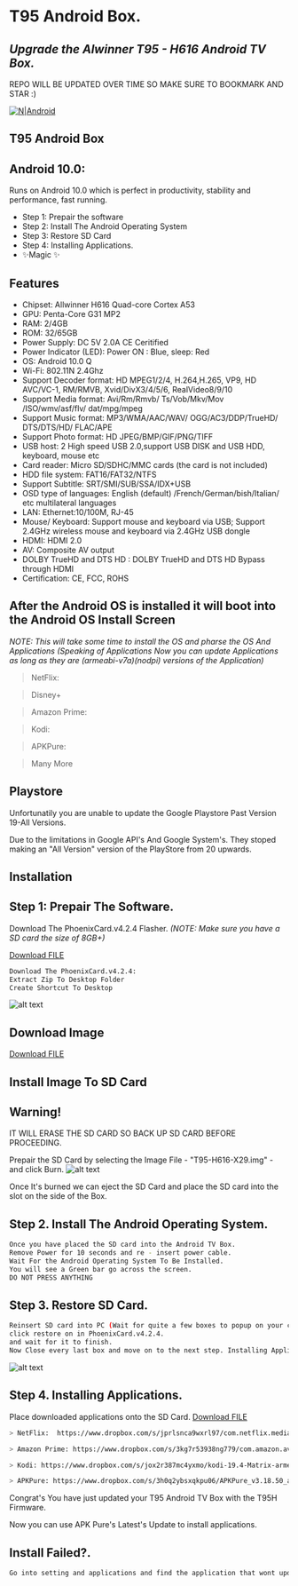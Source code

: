 ﻿# T95 Android Box.
## _Upgrade the Alwinner T95 - H616 Android TV Box._

REPO WILL BE UPDATED OVER TIME SO MAKE SURE TO BOOKMARK AND STAR :)

[![N|Android](https://kb.commusoft.co.uk/hc/article_attachments/115024461608/android-logo-sm.png)](https://www.android.com/intl/en_uk/)

## T95 Android Box
## Android 10.0: 
Runs on Android 10.0 which is perfect in productivity, stability and performance, fast running.

- Step 1: Prepair the software
- Step 2: Install The Android Operating System
- Step 3: Restore SD Card
- Step 4: Installing Applications.
- ✨Magic ✨

## Features
-  Chipset: Allwinner H616 Quad-core Cortex A53
- GPU: Penta-Core G31 MP2
- RAM: 2/4GB
- ROM: 32/65GB
- Power Supply: DC 5V 2.0A CE Ceritified
- Power Indicator (LED): Power ON : Blue, sleep: Red
- OS: Android 10.0 Q
- Wi-Fi: 802.11N 2.4Ghz
- Support Decoder format: HD MPEG1/2/4, H.264,H.265, VP9, HD AVC/VC-1, RM/RMVB, Xvid/DivX3/4/5/6, RealVideo8/9/10
- Support Media format: Avi/Rm/Rmvb/ Ts/Vob/Mkv/Mov /ISO/wmv/asf/flv/ dat/mpg/mpeg
- Support Music format: MP3/WMA/AAC/WAV/ OGG/AC3/DDP/TrueHD/ DTS/DTS/HD/ FLAC/APE
- Support Photo format: HD JPEG/BMP/GIF/PNG/TIFF
- USB host: 2 High speed USB 2.0,support USB DISK and USB HDD, keyboard, mouse etc
- Card reader: Micro SD/SDHC/MMC cards (the card is not included)
- HDD file system: FAT16/FAT32/NTFS
- Support Subtitle: SRT/SMI/SUB/SSA/IDX+USB
- OSD type of languages: English (default) /French/German/bish/Italian/ etc multilateral languages
- LAN: Ethernet:10/100M, RJ-45
- Mouse/ Keyboard: Support mouse and keyboard via USB; Support 2.4GHz wireless mouse and keyboard via 2.4GHz USB dongle
- HDMI: HDMI 2.0
- AV: Composite AV output
- DOLBY TrueHD and DTS HD : DOLBY TrueHD and DTS HD Bypass through HDMI
- Certification: CE, FCC, ROHS

## After the Android OS is installed it will boot into the Android OS Install Screen
_NOTE: This will take some time to install the OS and pharse the OS And Applications_
_(Speaking of Applications Now you can update Applications as long as they are (armeabi-v7a)(nodpi) versions of the Application)_

> NetFlix:  

> Disney+

> Amazon Prime:

> Kodi:

> APKPure:

> Many More

## Playstore

Unfortunatily you are unable to update the Google Playstore Past Version 19-All Versions.

Due to the limitations in Google API's And Google System's. They stoped making an "All Version" version of the PlayStore from 20 upwards. 

## Installation



## Step 1: Prepair The Software. 
Download The PhoenixCard.v4.2.4 Flasher. 
_(NOTE: Make sure you have a SD card the size of 8GB+)_



<a id="raw-url" href="https://www.dropbox.com/s/hjkonwz1m1ab0zy/PhoenixCard.v4.2.4.zip?dl=1">Download FILE</a>
```sh
Download The PhoenixCard.v4.2.4: 
Extract Zip To Desktop Folder
Create Shortcut To Desktop
```

![alt text](https://i.imgur.com/NbvXlYP.png)
## Download Image

<a id="raw-url" href="https://www.dropbox.com/s/6ppx0umdpnkamn3/T95-H616-A29.img?dl=1">Download FILE</a>


## Install Image To SD Card
## Warning!
IT WILL ERASE THE SD CARD SO BACK UP SD CARD BEFORE PROCEEDING.


Prepair the SD Card by selecting the Image File - "T95-H616-X29.img"  - and click Burn.
![alt text](https://i.imgur.com/4McVbfJ.png)

Once It's burned we can eject the SD Card and place the SD card into the slot on the side of the Box.

## Step 2. Install The Android Operating System. 

```sh
Once you have placed the SD card into the Android TV Box.
Remove Power for 10 seconds and re - insert power cable. 
Wait For the Android Operating System To Be Installed.
You will see a Green bar go across the screen.
DO NOT PRESS ANYTHING
```
## Step 3. Restore SD Card.
```sh
Reinsert SD card into PC (Wait for quite a few boxes to popup on your computer, This is normal.)
click restore on in PhoenixCard.v4.2.4.
and wait for it to finish.
Now Close every last box and move on to the next step. Installing Applications. 
```
![alt text](https://i.imgur.com/4McVbfJ.png)

## Step 4. Installing Applications.
Place downloaded applications onto the SD Card.
<a id="raw-url" href="[https://raw.githubusercontent.com/github-username/project/master/filename](https://www.dropbox.com/s/jprlsnca9wxrl97/com.netflix.mediaclient_8.50.0_build_9_50318-50318_minAPI24%28arm64-v8a%2Carmeabi-v7a%2Cx86%2Cx86_64%29%28nodpi%29_apkmirror.com.apk?dl=1)">Download FILE</a>

```sh
> NetFlix:  https://www.dropbox.com/s/jprlsnca9wxrl97/com.netflix.mediaclient_8.50.0_build_9_50318-50318_minAPI24%28arm64-v8a%2Carmeabi-v7a%2Cx86%2Cx86_64%29%28nodpi%29_apkmirror.com.apk?dl=1

> Amazon Prime: https://www.dropbox.com/s/3kg7r53938ng779/com.amazon.avod.thirdpartyclient_3.0.335.11455-335011455_minAPI21%28armeabi-v7a%29%28nodpi%29_apkmirror.com.apk?dl=1

> Kodi: https://www.dropbox.com/s/jox2r387mc4yxmo/kodi-19.4-Matrix-armeabi-v7a.apk?dl=1

> APKPure: https://www.dropbox.com/s/3h0q2ybsxqkpu06/APKPure_v3.18.50_apkpure.com.apk?dl=1

```

Congrat's You have just updated your T95 Android TV Box with the T95H Firmware. 

Now you can use APK Pure's Latest's Update to install applications. 


## Install Failed?.

```sh
Go into setting and applications and find the application that wont update and uninstall the old version. Now you can install  the new version of the application like Kodi for Example.
```





